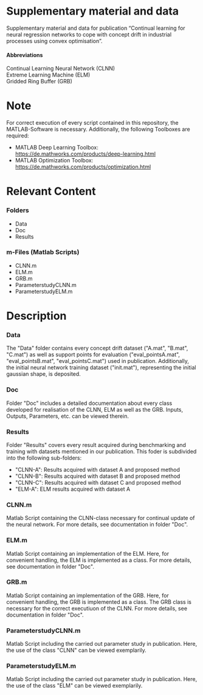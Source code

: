 # Supplementary material and data
Supplementary material and data for publication “Continual learning for neural regression networks to cope with concept drift in industrial processes using convex optimisation”.
#### Abbreviations
Continual Learning Neural Network (CLNN) <br />
Extreme Learning Machine (ELM) <br />
Gridded Ring Buffer (GRB)
# Note
For correct execution of every script contained in this repository, the MATLAB-Software is necessary. Additionally, the following Toolboxes are required:
- MATLAB Deep Learning Toolbox: https://de.mathworks.com/products/deep-learning.html
- MATLAB Optimization Toolbox: https://de.mathworks.com/products/optimization.html
# Relevant Content
### Folders
- Data
- Doc
- Results
### m-Files (Matlab Scripts)
- CLNN.m
- ELM.m
- GRB.m
- ParameterstudyCLNN.m
- ParameterstudyELM.m
# Description
### Data
The "Data" folder contains every concept drift dataset ("A.mat", "B.mat", "C.mat") as well as support points for evaluation ("eval_pointsA.mat", "eval_pointsB.mat", "eval_pointsC.mat") used in publication. Additionally, the initial neural network training dataset ("init.mat"), representing the initial gaussian shape, is deposited. 
### Doc
Folder "Doc" includes a detailed documentation about every class developed for realisation of the CLNN, ELM as well as the GRB. Inputs, Outputs, Parameters, etc. can be viewed therein. 
### Results
Folder "Results" covers every result acquired during benchmarking and training with datasets mentioned in our publication. This foder is subdivided into the following sub-folders:
- "CLNN-A": Results acquired with dataset A and proposed method
- "CLNN-B": Results acquired with dataset B and proposed method
- "CLNN-C": Results acquired with dataset C and proposed method
- "ELM-A": ELM results acquired with dataset A
### CLNN.m
Matlab Script containing the CLNN-class necessary for continual update of the neural network. For more details, see documentation in folder "Doc". 
### ELM.m
Matlab Script containing an implementation of the ELM. Here, for convenient handling, the ELM is implemented as a class. For more details, see documentation in folder "Doc". 
### GRB.m
Matlab Script containing an implementation of the GRB. Here, for convenient handling, the GRB is implemented as a class. The GRB class is necessary for the correct executiuon of the CLNN. For more details, see documentation in folder "Doc". 
### ParameterstudyCLNN.m
Matlab Script including the carried out parameter study in publication. Here, the use of the class "CLNN" can be viewed exemplarily.
### ParameterstudyELM.m
Matlab Script including the carried out parameter study in publication. Here, the use of the class "ELM" can be viewed exemplarily.
